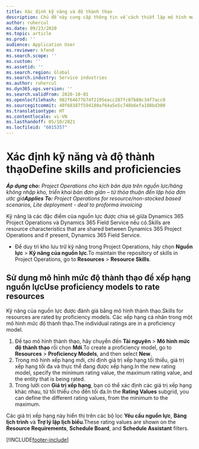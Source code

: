 ```yaml
---
title: Xác định kỹ năng và độ thành thạo
description: Chủ đề này cung cấp thông tin về cách thiết lập mô hình mức độ thành thạo để đánh giá các nguồn lực.
author: ruhercul
ms.date: 09/23/2020
ms.topic: article
ms.prod: ''
audience: Application User
ms.reviewer: kfend
ms.search.scope: ''
ms.custom: ''
ms.assetid: ''
ms.search.region: Global
ms.search.industry: Service industries
ms.author: ruhercul
ms.dyn365.ops.version: ''
ms.search.validFrom: 2020-10-01
ms.openlocfilehash: 982f64677b74f2195eacc287fc07b80c34f7acc0
ms.sourcegitcommit: 40f68387f594180af64a5e5c748b6efa188bd300
ms.translationtype: HT
ms.contentlocale: vi-VN
ms.lasthandoff: 05/10/2021
ms.locfileid: "6015357"
---
```

# <a name="define-skills-and-proficiencies"></a><span data-ttu-id="828d8-103">Xác định kỹ năng và độ thành thạo</span><span class="sxs-lookup"><span data-stu-id="828d8-103">Define skills and proficiencies</span></span>

<span data-ttu-id="828d8-104">_**Áp dụng cho:** Project Operations cho kịch bản dựa trên nguồn lực/hàng không nhập kho, triển khai bản đơn giản – từ thỏa thuận đến lập hóa đơn ước giá_</span><span class="sxs-lookup"><span data-stu-id="828d8-104">_**Applies To:** Project Operations for resource/non-stocked based scenarios, Lite deployment - deal to proforma invoicing_</span></span>

<span data-ttu-id="828d8-105">Kỹ năng là các đặc điểm của nguồn lực được chia sẻ giữa Dynamics 365 Project Operations và Dynamics 365 Field Service nếu có.</span><span class="sxs-lookup"><span data-stu-id="828d8-105">Skills are resource characteristics that are shared between Dynamics 365 Project Operations and if present, Dynamics 365 Field Service.</span></span> 

- <span data-ttu-id="828d8-106">Để duy trì kho lưu trữ kỹ năng trong Project Operations, hãy chọn **Nguồn lực** \> **Kỹ năng của nguồn lực**.</span><span class="sxs-lookup"><span data-stu-id="828d8-106">To maintain the repository of skills in Project Operations, go to **Resources** \> **Resource Skills**.</span></span> 

## <a name="use-proficiency-models-to-rate-resources"></a><span data-ttu-id="828d8-107">Sử dụng mô hình mức độ thành thạo để xếp hạng nguồn lực</span><span class="sxs-lookup"><span data-stu-id="828d8-107">Use proficiency models to rate resources</span></span>

<span data-ttu-id="828d8-108">Kỹ năng của nguồn lực được đánh giá bằng mô hình thành thạo.</span><span class="sxs-lookup"><span data-stu-id="828d8-108">Skills for resources are rated by proficiency models.</span></span> <span data-ttu-id="828d8-109">Các xếp hạng cá nhân trong một mô hình mức độ thành thạo.</span><span class="sxs-lookup"><span data-stu-id="828d8-109">The individual ratings are in a proficiency model.</span></span> 

1. <span data-ttu-id="828d8-110">Để tạo mô hình thành thạo, hãy chuyển đến **Tài nguyên** \> **Mô hình mức độ thành thạo** rồi chọn **Mới**.</span><span class="sxs-lookup"><span data-stu-id="828d8-110">To create a proficiency model, go to **Resources** \> **Proficiency Models**, and then select **New**.</span></span>
2. <span data-ttu-id="828d8-111">Trong mô hình xếp hạng mới, chỉ định giá trị xếp hạng tối thiểu, giá trị xếp hạng tối đa và thực thể đang được xếp hạng.</span><span class="sxs-lookup"><span data-stu-id="828d8-111">In the new rating model, specify the minimum rating value, the maximum rating value, and the entity that is being rated.</span></span>
3. <span data-ttu-id="828d8-112">Trong lưới con **Giá trị xếp hạng**, bạn có thể xác định các giá trị xếp hạng khác nhau, từ tối thiểu cho đến tối đa.</span><span class="sxs-lookup"><span data-stu-id="828d8-112">In the **Rating Values** subgrid, you can define the different rating values, from the minimum to the maximum.</span></span>


<span data-ttu-id="828d8-113">Các giá trị xếp hạng này hiển thị trên các bộ lọc **Yêu cầu nguồn lực**, **Bảng lịch trình** và **Trợ lý lập lịch biểu**.</span><span class="sxs-lookup"><span data-stu-id="828d8-113">These rating values are shown on the **Resource Requirements**, **Schedule Board**, and **Schedule Assistant** filters.</span></span>


[!INCLUDE[footer-include](../includes/footer-banner.md)]